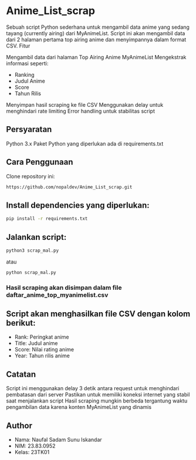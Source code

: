# Anime_List_scrap
Sebuah script Python sederhana untuk mengambil data anime yang sedang tayang (currently airing) dari MyAnimeList. Script ini akan mengambil data dari 2 halaman pertama top airing anime dan menyimpannya dalam format CSV.
Fitur

Mengambil data dari halaman Top Airing Anime MyAnimeList
Mengekstrak informasi seperti:

- Ranking
- Judul Anime
- Score
- Tahun Rilis


Menyimpan hasil scraping ke file CSV
Menggunakan delay untuk menghindari rate limiting
Error handling untuk stabilitas script

## Persyaratan

Python 3.x
Paket Python yang diperlukan ada di requirements.txt

## Cara Penggunaan

Clone repository ini:
```bash
https://github.com/nopaldev/Anime_List_scrap.git
```
## Install dependencies yang diperlukan:
```bash
pip install -r requirements.txt
```
## Jalankan script:
```bash
python3 scrap_mal.py
```
atau
```bash
python scrap_mal.py
```

### Hasil scraping akan disimpan dalam file daftar_anime_top_myanimelist.csv

## Script akan menghasilkan file CSV dengan kolom berikut:

- Rank: Peringkat anime
- Title: Judul anime
- Score: Nilai rating anime
- Year: Tahun rilis anime

## Catatan

Script ini menggunakan delay 3 detik antara request untuk menghindari pembatasan dari server
Pastikan untuk memiliki koneksi internet yang stabil saat menjalankan script
Hasil scraping mungkin berbeda tergantung waktu pengambilan data karena konten MyAnimeList yang dinamis

## Author

- Nama: Naufal Sadam Sunu Iskandar
- NIM: 23.83.0952
- Kelas: 23TK01

